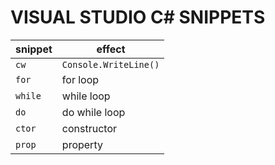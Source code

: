 # VISUAL STUDIO C# SNIPPETS

| snippet | effect |
| --- | --- |
| `cw` | `Console.WriteLine()` |
| `for` | for loop |
| `while` | while loop |
| `do` | do while loop |
| `ctor` | constructor |
| `prop` | property |
